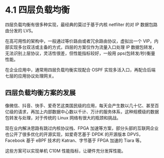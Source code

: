 # 4.1 四层负载均衡

四层负载均衡有很多种实现，最经典的莫过于基于内核 netfilter 的对 IP 数据包路由分发的 LVS。

在高可用性的架构中，一般通过等价路由或者冗余路由协议，虚拟出一个 VIP，内部实现多台双活或主备的方式，四层的方案仅作为流量入口处理 IP 数据包转发，无法识别上层协议，灵活性很差，但性能指标较好，一般用 pps(包转发/秒)衡量性能。

在企业应用中，通常用四层负载均衡实现配合 OSPF 实现多活入口，再配合后端七层的应用协议处理网关。

## 四层负载均衡方案的发展

像微信、抖音、快手、爱奇艺这类国民级的应用，每天会产生数以几十亿、甚至百亿级的请求，再加上内部数据中心数以千计、万计的服务体系，这种规模级的数据包转发与处理，对于传统的 Linux 网络有很大的瓶颈和挑战。

现在业内解决思路有跳过内核协议栈、FPGA 加速等方案，部分头部的互联网企业也公开了很多优化的开源实现，如爱奇艺基于 DPDK 的开源版本 DPVS，Facebook 基于 eBPF 技术的 Katran、字节基于 FPGA 加速的 Tiara 等。

这些方案可以实现单机 C10M 性能指标，让硬件充分发挥性能。